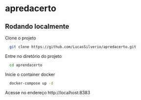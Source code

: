 # apredacerto
## Rodando localmente

Clone o projeto

```bash
  git clone https://github.com/LucasSilverio/apredacerto.git
```

Entre no diretório do projeto

```bash
  cd aprendacerto
```

Inicie o container docker

```bash
  docker-compose up -d
```

Acesse no endereço http://localhost:8383
